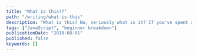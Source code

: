 ```yaml
---
title: "What is this!?"
path: "/writing/what-is-this"
description: "What is this? No, seriously what is it? If you've spent any time writing JavaScript you've probably asked yourself this question. The this keyword is one of the most challenging topics for new comers to grasp."
tags: ["JavaScript", "beginner breakdown"]
publicationDate: "2018-08-01"
published: false
keywords: []
---
```

